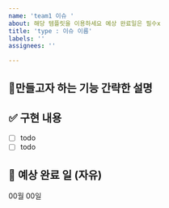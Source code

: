```yaml
---
name: 'team1 이슈 '
about: 해당 템플릿을 이용하세요 예상 완료일은 필수x
title: 'type : 이슈 이름'
labels: ''
assignees: ''

---
```


## 📢만들고자 하는 기능 간략한 설명 

## ✅ 구현 내용
- [ ] todo
- [ ] todo

## 📆 예상 완료 일 (자유)
00월 00일

